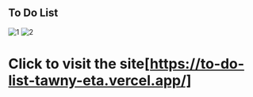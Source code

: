 ## To Do List

![1](https://github.com/erkankolakan/to_do_list/assets/126770706/d8c389a0-4458-4216-8f61-7a35cdf84321)
![2](https://github.com/erkankolakan/to_do_list/assets/126770706/a0c76a5b-e885-4df4-9011-56830c67117c#)
# Click to visit the site[https://to-do-list-tawny-eta.vercel.app/]
